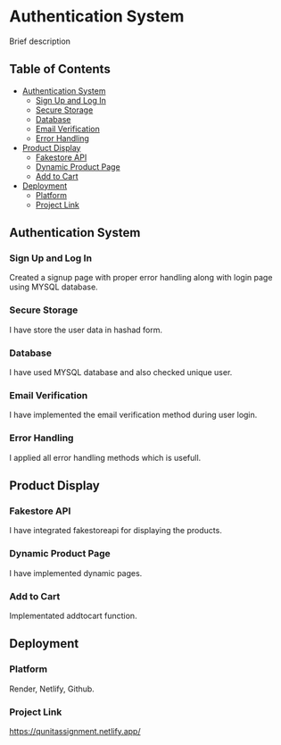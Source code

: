 # Authentication System 

Brief description 
## Table of Contents

- [Authentication System](#authentication-system)
  - [Sign Up and Log In](#sign-up-and-log-in)
  - [Secure Storage](#secure-storage)
  - [Database](#database)
  - [Email Verification](#email-verification)
  - [Error Handling](#error-handling)
- [Product Display](#product-display)
  - [Fakestore API](#fakestore-api)
  - [Dynamic Product Page](#dynamic-product-page)
  - [Add to Cart](#add-to-cart)
- [Deployment](#deployment)
  - [Platform](#platform)
  - [Project Link](#project-link)


## Authentication System

### Sign Up and Log In

Created a signup page with proper error handling along with login page using MYSQL database.

### Secure Storage

I have store the user data in hashad form.

### Database

I have used MYSQL database and also checked unique user.

### Email Verification

I have implemented the email verification method during user login.

### Error Handling

I applied all error handling methods which is usefull.

## Product Display

### Fakestore API

I have integrated fakestoreapi for displaying the products.

### Dynamic Product Page

I have implemented dynamic pages.

### Add to Cart

Implementated addtocart function.

## Deployment

### Platform

Render, Netlify, Github.

### Project Link

https://qunitassignment.netlify.app/
